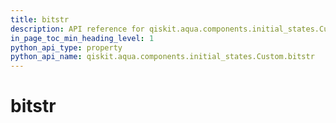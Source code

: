 ```yaml
---
title: bitstr
description: API reference for qiskit.aqua.components.initial_states.Custom.bitstr
in_page_toc_min_heading_level: 1
python_api_type: property
python_api_name: qiskit.aqua.components.initial_states.Custom.bitstr
---
```


# bitstr

